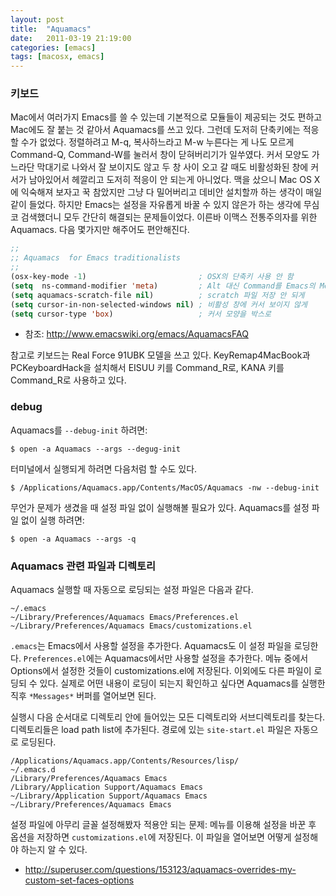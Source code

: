 ```yaml
---
layout: post
title:  "Aquamacs"
date:   2011-03-19 21:19:00
categories: [emacs]
tags: [macosx, emacs]
---
```


### 키보드

Mac에서 여러가지 Emacs를 쓸 수 있는데 기본적으로 모듈들이 제공되는 것도 편하고 Mac에도 잘 붙는 것 같아서 Aquamacs를 쓰고 있다. 
그런데 도저히 단축키에는 적응할 수가 없었다. 정렬하려고 M-q, 복사하느라고 M-w 누른다는 게 나도 모르게 Command-Q, Command-W를 눌러서 창이 닫혀버리기가 일쑤였다. 커서 모양도 가느라단 막대기로 나와서 잘 보이지도 않고 두 창 사이 오고 갈 때도 비활성화된 창에 커서가 남아있어서 헤깔리고 도저히 적응이 안 되는게 아니었다. 맥을 샀으니 Mac OS X에 익숙해져 보자고 꾹 참았지만 그냥 다 밀어버리고 데비안 설치할까 하는 생각이 매일 같이 들었다. 
하지만 Emacs는 설정을 자유롭게 바꿀 수 있지 않은가 하는 생각에 무심코 검색했더니 모두 간단히 해결되는 문제들이었다. 이른바 이맥스 전통주의자를 위한 Aquamacs. 다음 몇가지만 해주어도 편안해진다.

```lisp
;; 
;; Aquamacs  for Emacs traditionalists
;;
(osx-key-mode -1)                         ; OSX의 단축키 사용 안 함
(setq  ns-command-modifier 'meta)         ; Alt 대신 Command를 Emacs의 Meta
(setq aquamacs-scratch-file nil)          ; scratch 파일 저장 안 되게
(setq cursor-in-non-selected-windows nil) ; 비활성 창에 커서 보이지 않게
(setq cursor-type 'box)                   ; 커서 모양을 박스로
```

- 참조: http://www.emacswiki.org/emacs/AquamacsFAQ 

참고로 키보드는 Real Force 91UBK 모델을 쓰고 있다. KeyRemap4MacBook과 PCKeyboardHack을 설치해서 EISUU 키를 Command_R로, KANA 키를 Command_R로 사용하고 있다.


### debug

Aquamacs를 `--debug-init` 하려면:

```
$ open -a Aquamacs --args --degug-init
```

터미널에서 실행되게 하려면 다음처럼 할 수도 있다.

```
$ /Applications/Aquamacs.app/Contents/MacOS/Aquamacs -nw --debug-init
```

무언가 문제가 생겼을 때 설정 파일 없이 실행해볼 필요가 있다. Aquamacs를 설정 파일 없이 실행 하려면:

```
$ open -a Aquamacs --args -q
```

### Aquamacs 관련 파일과 디렉토리


Aquamacs 실행할 때 자동으로 로딩되는 설정 파일은 다음과 같다.

```
~/.emacs
~/Library/Preferences/Aquamacs Emacs/Preferences.el
~/Library/Preferences/Aquamacs Emacs/customizations.el
```

`.emacs`는 Emacs에서 사용할 설정을 추가한다. Aquamacs도 이 설정 파일을 로딩한다.
`Preferences.el`에는 Aquamacs에서만 사용할 설정을 추가한다.
메뉴 중에서 Options에서 설정한 것들이 customizations.el에 저장된다.
이외에도 다른 파일이 로딩되 수 있다. 실제로 어떤 내용이 로딩이 되는지 확인하고 싶다면 Aquamacs를 실행한 직후 `*Messages*` 버퍼를 열어보면 된다.

실행시 다음 순서대로 디렉토리 안에 들어있는 모든 디렉토리와 서브디렉토리를 찾는다. 디렉토리들은 load path list에 추가된다. 경로에 있는 `site-start.el` 파일은 자동으로 로딩된다.

```
/Applications/Aquamacs.app/Contents/Resources/lisp/
~/.emacs.d
/Library/Preferences/Aquamacs Emacs 
/Library/Application Support/Aquamacs Emacs
~/Library/Application Support/Aquamacs Emacs
~/Library/Preferences/Aquamacs Emacs
```

설정 파일에 아무리 글꼴 설정해봤자 적용안 되는 문제: 메뉴를 이용해 설정을 바꾼 후 옵션을 저장하면 `customizations.el`에 저장된다. 이 파일을 열어보면 어떻게 설정해야 하는지 알 수 있다.


- http://superuser.com/questions/153123/aquamacs-overrides-my-custom-set-faces-options

